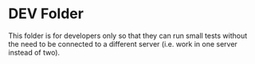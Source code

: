 DEV Folder
============

This folder is for developers only so that they can run small tests without the need
to be connected to a different server (i.e. work in one server instead of two).
